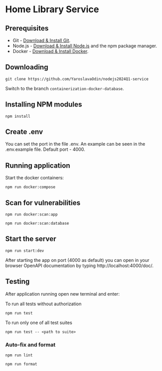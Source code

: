 # Home Library Service

## Prerequisites

- Git - [Download & Install Git](https://git-scm.com/downloads).
- Node.js - [Download & Install Node.js](https://nodejs.org/en/download/) and the npm package manager.
- Docker - [Download & Install Docker](https://docs.docker.com/engine/install/).

## Downloading

```
git clone https://github.com/YaroslavaOdin/nodejs2024Q1-service
```
Switch to the branch `сontainerization-docker-database`.

## Installing NPM modules

```
npm install
```

## Create .env

You can set the port in the file .env. An example can be seen in the .env.example file. Default port - 4000.

## Running application
Start the docker containers:
```
npm run docker:compose
```
## Scan for vulnerabilities 
```
npm run docker:scan:app
```
```
npm run docker:scan:database
```

## Start the server

```
npm run start:dev
```

After starting the app on port (4000 as default) you can open
in your browser OpenAPI documentation by typing http://localhost:4000/doc/.

## Testing

After application running open new terminal and enter:

To run all tests without authorization

```
npm run test
```

To run only one of all test suites

```
npm run test -- <path to suite>
```

### Auto-fix and format

```
npm run lint
```

```
npm run format
```
